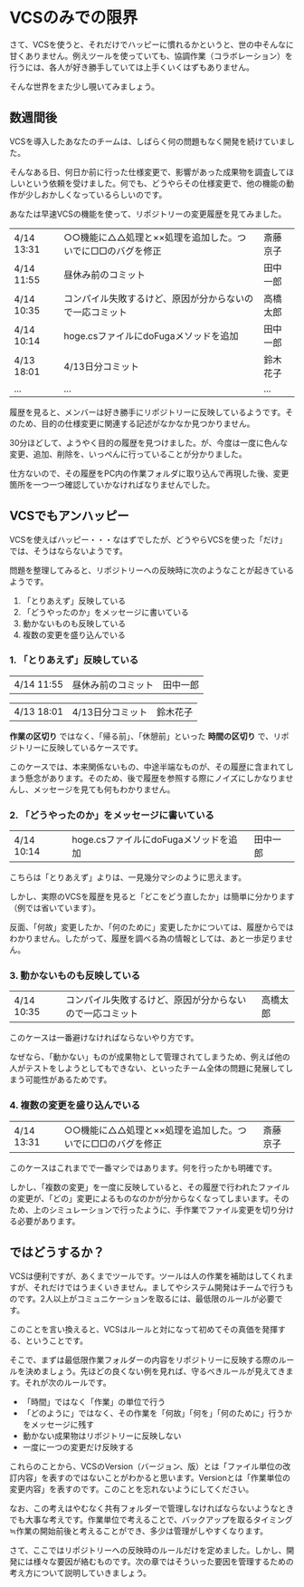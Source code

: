 # VCSのみでの限界

さて、VCSを使うと、それだけでハッピーに慣れるかというと、世の中そんなに甘くありません。例えツールを使っていても、協調作業（コラボレーション）を行うには、各人が好き勝手していては上手くいくはずもありません。

そんな世界をまた少し覗いてみましょう。

## 数週間後

VCSを導入したあなたのチームは、しばらく何の問題もなく開発を続けていました。

そんなある日、何日か前に行った仕様変更で、影響があった成果物を調査してほしいという依頼を受けました。何でも、どうやらその仕様変更で、他の機能の動作が少しおかしくなっているらしいのです。

あなたは早速VCSの機能を使って、リポジトリーの変更履歴を見てみました。


<table>
  <tr>
    <td>4/14 13:31</td>
    <td>○○機能に△△処理と××処理を追加した。ついでに□□のバグを修正</td>
    <td>斎藤京子</td>
  </tr>
  <tr>
    <td>4/14 11:55</td>
    <td>昼休み前のコミット</td>
    <td>田中一郎</td>
  </tr>
  <tr>
    <td>4/14 10:35</td>
    <td>コンパイル失敗するけど、原因が分からないので一応コミット</td>
    <td>高橋太郎</td>
  </tr>
  <tr>
    <td>4/14 10:14</td>
    <td>hoge.csファイルにdoFugaメソッドを追加</td>
    <td>田中一郎</td>
  </tr>
  <tr>
    <td>4/13 18:01</td>
    <td>4/13日分コミット</td>
    <td>鈴木花子</td>
  </tr>
  <tr>
    <td>...</td>
    <td>...</td>
    <td>...</td>
  </tr>
</table>

履歴を見ると、メンバーは好き勝手にリポジトリーに反映しているようです。そのため、目的の仕様変更に関連する記述がなかなか見つかりません。

30分ほどして、ようやく目的の履歴を見つけました。が、今度は一度に色んな変更、追加、削除を、いっぺんに行っていることが分かりました。

仕方ないので、その履歴をPC内の作業フォルダに取り込んで再現した後、変更箇所を一つ一つ確認していかなければなりませんでした。

## VCSでもアンハッピー

VCSを使えばハッピー・・・なはずでしたが、どうやらVCSを使った「だけ」では、そうはならないようです。

問題を整理してみると、リポジトリーへの反映時に次のようなことが起きているようです。

1. 「とりあえず」反映している
1. 「どうやったのか」をメッセージに書いている
1. 動かないものも反映している
1. 複数の変更を盛り込んでいる

### 1. 「とりあえず」反映している

<table>
   <tr>
    <td>4/14 11:55</td>
    <td>昼休み前のコミット</td>
    <td>田中一郎</td>
  </tr>
</table>
<table>
  <tr>
    <td>4/13 18:01</td>
    <td>4/13日分コミット</td>
    <td>鈴木花子</td>
  </tr>
</table>

**作業の区切り** ではなく、「帰る前」、「休憩前」といった **時間の区切り** で、リポジトリーに反映しているケースです。

このケースでは、本来関係ないもの、中途半端なものが、その履歴に含まれてしまう懸念があります。そのため、後で履歴を参照する際にノイズにしかなりませんし、メッセージを見ても何もわかりません。

### 2. 「どうやったのか」をメッセージに書いている

<table>
  <tr>
    <td>4/14 10:14</td>
    <td>hoge.csファイルにdoFugaメソッドを追加</td>
    <td>田中一郎</td>
  </tr>
</table>

こちらは「とりあえず」よりは、一見幾分マシのように思えます。

しかし、実際のVCSを履歴を見ると「どこをどう直したか」は簡単に分かります（例では省いています）。

反面、「何故」変更したか、「何のために」変更したかについては、履歴からではわかりません。したがって、履歴を調べる為の情報としては、あと一歩足りません。

### 3. 動かないものも反映している

<table>
  <tr>
    <td>4/14 10:35</td>
    <td>コンパイル失敗するけど、原因が分からないので一応コミット</td>
    <td>高橋太郎</td>
  </tr>
</table>

このケースは一番避けなければならないやり方です。

なぜなら、「動かない」ものが成果物として管理されてしまうため、例えば他の人がテストをしようとしてもできない、といったチーム全体の問題に発展してしまう可能性があるためです。

### 4. 複数の変更を盛り込んでいる

<table>
  <tr>
    <td>4/14 13:31</td>
    <td>○○機能に△△処理と××処理を追加した。ついでに□□のバグを修正</td>
    <td>斎藤京子</td>
  </tr>
</table>

このケースはこれまでで一番マシではあります。何を行ったかも明確です。

しかし、「複数の変更」を一度に反映していると、その履歴で行われたファイルの変更が、「どの」変更によるものなのかが分からなくなってしまいます。そのため、上のシミュレーションで行ったように、手作業でファイル変更を切り分ける必要があります。

## ではどうするか？

VCSは便利ですが、あくまでツールです。ツールは人の作業を補助はしてくれますが、それだけではうまくいきません。ましてやシステム開発はチームで行うものです。2人以上がコミュニケーションを取るには、最低限のルールが必要です。

このことを言い換えると、VCSはルールと対になって初めてその真価を発揮する、ということです。

そこで、まずは最低限作業フォルダーの内容をリポジトリーに反映する際のルールを決めましょう。先ほどの良くない例を見れば、守るべきルールが見えてきます。それが次のルールです。

- 「時間」ではなく「作業」の単位で行う
- 「どのように」ではなく、その作業を「何故」「何を」「何のために」行うかをメッセージに残す
- 動かない成果物はリポジトリーに反映しない
- 一度に一つの変更だけ反映する

これらのことから、VCSのVersion（バージョン、版）とは「ファイル単位の改訂内容」を表すのではないことがわかると思います。Versionとは「作業単位の変更内容」を表すのです。このことを忘れないようにしてください。

なお、この考えはやむなく共有フォルダーで管理しなければならないようなときでも大事な考えです。作業単位で考えることで、バックアップを取るタイミング≒作業の開始前後と考えることができ、多少は管理がしやすくなります。

さて、ここではリポジトリーへの反映時のルールだけを定めました。しかし、開発には様々な要因が絡むものです。次の章ではそういった要因を管理するための考え方について説明していきましょう。
